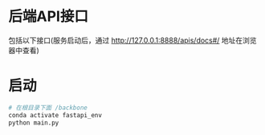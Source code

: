 # 后端API接口

包括以下接口(服务启动后，通过 http://127.0.0.1:8888/apis/docs#/  地址在浏览器中查看)


# 启动

```python
# 在根目录下面 /backbone
conda activate fastapi_env
python main.py
```
